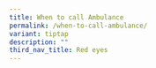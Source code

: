```yaml
---
title: When to call Ambulance
permalink: /when-to-call-ambulance/
variant: tiptap
description: ""
third_nav_title: Red eyes
---
```

